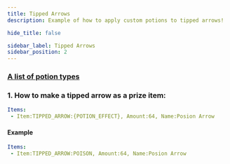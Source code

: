 ```yaml
---
title: Tipped Arrows
description: Example of how to apply custom potions to tipped arrows!

hide_title: false

sidebar_label: Tipped Arrows
sidebar_position: 2
---
```

### [A list of potion types](https://jd.papermc.io/paper/1.21.4/org/bukkit/potion/PotionType.html)

### 1. How to make a tipped arrow as a prize item:
```yaml
Items:
 - Item:TIPPED_ARROW:{POTION_EFFECT}, Amount:64, Name:Posion Arrow
```
#### Example
```yaml
Items:
 - Item:TIPPED_ARROW:POISON, Amount:64, Name:Posion Arrow
```